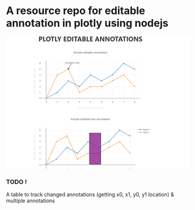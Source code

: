 # A resource repo for editable annotation in plotly using nodejs

![ouput-gif](./output.gif)


### TODO !

A table to track changed annotations (getting x0, x1, y0, y1 location) & multiple annotations
